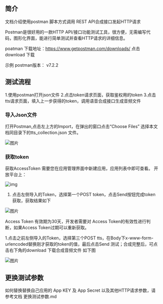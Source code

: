 
## 简介

文档介绍使用postman 脚本方式调用 REST API合成接口发起HTTP请求

Postman是很好用的一款HTTP API/接口功能测试工具，很方便，无需编写代码，图形化界面，能进行简单测试并查看HTTP请求的详细信息。

poatman 下载地址：https://www.getpostman.com/downloads/ 点击download 下载

示例 postman版本： v7.2.2

## 测试流程

1.使用postman打开json文件
2.点击token请求页面，获取鉴权用的token
3.点击tts请求页面，填入上一步获得的token，调用语音合成接口生成音频文件

### 导入Json文件

打开Postman,点击左上方的Import，在弹出的窗口点击“Choose Files” 选择本文档同目录下的tts_collection.json 文件。

![图片](https://raw.githubusercontent.com/Baidu-AIP/speech-demo/master/rest-api-asr/postman/doc-images/201906261700.png)

### 获取token

获取AccessToken 需要您在应用管理界面中新建应用，应用列表中即可查看。 开放平台上： 

![img](https://raw.githubusercontent.com/Baidu-AIP/speech-demo/master/rest-api-asr/postman/doc-images/201906201700.jpg)

1. 点击左侧导入的Token，选择第一个POST token，点击Send按钮完成token获取，获取结果如下

![图片](https://raw.githubusercontent.com/Baidu-AIP/speech-demo/master/rest-api-asr/postman/doc-images/201906201401.png)

Access Token 有效期为30天，开发者需要对 Access Token的有效性进行判断，如果Access Token过期可以重新获取。





1.点击之前左侧导入的Token，选择第三个POST tts，在Body下x-www-form-urlencoded替换刚才获取的token的值，最后点击Send 测试；合成完整后，可点击右下角的download 下载合成音频文件 如下图

![图片](https://raw.githubusercontent.com/Baidu-AIP/speech-demo/master/rest-api-asr/postman/doc-images/201906211400.png)


##  更换测试参数
如何替换替换自己应用的 App KEY 及 App Secret 以及其他HTTP请求参数，请参考文档 更换测试参数.md



